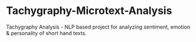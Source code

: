# Tachygraphy-Microtext-Analysis
Tachygraphy Analysis - NLP based project for analyzing sentiment, emotion &amp; personality of short hand texts. 
